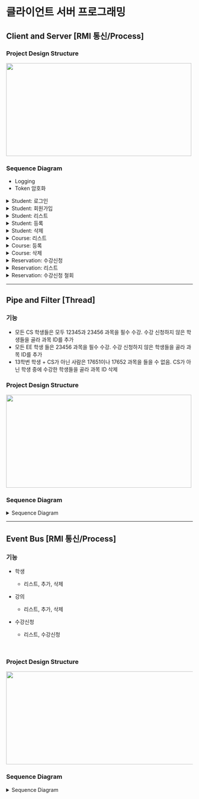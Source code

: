 # 클라이언트 서버 프로그래밍

## Client and Server [RMI 통신/Process]

### Project Design Structure
<img src="https://user-images.githubusercontent.com/90203250/208683087-a1d4a71f-27f3-4169-b343-dff83f0bff22.png" width="500" height="250">

### Sequence Diagram

* Logging
* Token 암호화

<details>
<summary>Student: 로그인</summary>

![image](https://user-images.githubusercontent.com/90203250/208695665-666828da-6943-46c9-9acd-afa71f2ce25e.png)
</details>
<details>
<summary>Student: 회원가입</summary>

![image](https://user-images.githubusercontent.com/90203250/208695782-254b1f1c-d6ec-457e-bc7b-f6f4de80a370.png)
</details>
<details>
<summary>Student: 리스트</summary>

![image](https://user-images.githubusercontent.com/90203250/208696095-966056f9-7d2e-4f5a-81d0-a8e1dcf72ab7.png)
</details>
</details>
<details>
<summary>Student: 등록</summary>

![image](https://user-images.githubusercontent.com/90203250/208696095-966056f9-7d2e-4f5a-81d0-a8e1dcf72ab7.png)
</details>
<details>
<summary>Student: 삭제</summary>

![image](https://user-images.githubusercontent.com/90203250/208696095-966056f9-7d2e-4f5a-81d0-a8e1dcf72ab7.png)
</details>

<details>
<summary>Course: 리스트</summary>

![image](https://user-images.githubusercontent.com/90203250/208699273-a9276ae9-47d7-43f5-beb7-915a0511a781.png)
</details>
<details>
<summary>Course: 등록</summary>

![image](https://user-images.githubusercontent.com/90203250/208700052-cd455c62-13fb-4ff4-a9c5-9a1580cc8387.png)

</details>
<details>
<summary>Course: 삭제</summary>

![image](https://user-images.githubusercontent.com/90203250/208700475-81382fea-7d89-4576-a36d-28f38617ff57.png)

</details>

<details>
<summary>Reservation: 수강신청</summary>

![image](https://user-images.githubusercontent.com/90203250/208699959-d11fb0cd-b6fa-4938-8e49-330909ff5096.png)

</details>

<details>
<summary>Reservation: 리스트</summary>

![image](https://user-images.githubusercontent.com/90203250/208699919-851df8a2-2576-4806-99bd-548e9f3b201a.png)

</details>

<details>
<summary>Reservation: 수강신청 철회</summary>

![image](https://user-images.githubusercontent.com/90203250/208699856-b06169e4-4579-47e7-a6ba-3f0065736726.png)


</details>



<hr>

## Pipe and Filter [Thread]

### 기능
* 모든 CS 학생들은 모두 12345과 23456 과목을 필수 수강. 수강 신청하지 않은 학생들을 골라 과목 ID를 추가
* 모든 EE 학생 들은 23456 과목을 필수 수강. 수강 신청하지 않은 학생들을 골라 과목 ID를 추가
* 13학번 학생 + CS가 아닌 사람은 17651이나 17652 과목을 들을 수 없음. CS가 아닌 학생 중에 수강한 학생들을 골라 과목 ID 삭제

### Project Design Structure
<img src="https://user-images.githubusercontent.com/90203250/208683087-a1d4a71f-27f3-4169-b343-dff83f0bff22.png" width="500" height="250">

### Sequence Diagram
<details>
<summary>Sequence Diagram</summary>
<div float = left>
<img src="https://user-images.githubusercontent.com/90203250/208686509-c99f6d5c-15b3-4227-aa79-c6e928457fc4.png" width="500" height="250">
<img src="https://user-images.githubusercontent.com/90203250/208686546-15469220-61b3-4b17-941b-378520d882d1.png" width="500" height="250">
</div>
</details>

<hr>

## Event Bus [RMI 통신/Process]

### 기능
* 학생
  + 리스트, 추가, 삭제

* 강의
  + 리스트, 추가, 삭제

* 수강신청 
  + 리스트, 수강신청
  
 <br>

### Project Design Structure
<img src="https://user-images.githubusercontent.com/90203250/208690072-e73c5037-766a-4ca0-9f92-df4f824f4d83.png" width="700" height="250">

### Sequence Diagram

<details>
<summary>Sequence Diagram</summary>
<div float = left>
<img src="https://user-images.githubusercontent.com/90203250/208690489-98b6645b-0980-4161-a411-3b5039b0dd8a.png" width="500" height="300">
<img src="https://user-images.githubusercontent.com/90203250/208690514-69abf173-51fa-4d22-ae59-bbd8fb360d3a.png" width="500" height="300">
</div>
<img src="https://user-images.githubusercontent.com/90203250/208690794-e6fa7469-ba29-4e5a-b8c0-ffa7be7ebc23.png" width="500" height="450">
</details>


